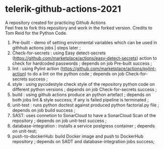 # telerik-github-actions-2021
A repository created for practicing Github Actions  
Feel free to fork this repository and work in the forked version.
Credits to Tom Reid for the Python Code.

1) Pre-built - demo of setting enviromental variables which can be used in githhub actions jobs | steps later ;
2) Check-for-secrets : using Easy detect-secrets (https://github.com/marketplace/actions/easy-detect-secrets) action to check for hardcoded passwords ; depends on  job Pre-built success ;  
3) lint : using Pylint action (https://github.com/marketplace/actions/pylint-action) to do a lint on the python code ; depends on job Check-for-secrets success ; 
4) style : using pycodestyle check style of  the repository python code on different python versions ; depends on job Check-for-secrets success ; 
5) build : using github actions produce an python artefact ; depends on both jobs lint & style success; if any is failed pipeline is terminated ; 
6) unit-test : runs python  doctest against produced python  factorial.py file ; depends on job build success ; 
7) SAST: uses connetion to SonarCloud to have a SonarCloud Scan of the repository ; depends on job unit-test  success ; 
8) database-integration :  installs a service postgress container ;  depends on unit-test;
9) push-to-dockerHub: build Docker image and push to DockerHub repository ; depends on SADT and database-integration jobs success; 

